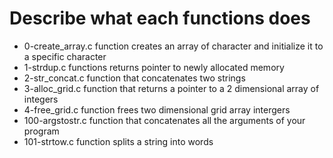 # Describe what each functions does
- 0-create_array.c function creates an array of character and  initialize it to a specific character 
- 1-strdup.c functions returns  pointer to newly  allocated memory 
- 2-str_concat.c function that concatenates two strings
- 3-alloc_grid.c function that returns a pointer to a 2 dimensional array of integers 
- 4-free_grid.c function frees two dimensional grid array  intergers 
- 100-argstostr.c function that concatenates all the arguments of your program
-  101-strtow.c function splits a string into words       
